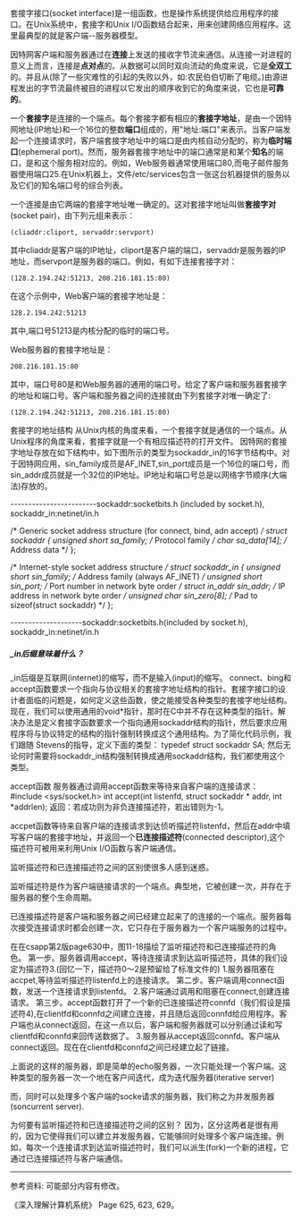 套接字接口(socket interface)是一组函数，也是操作系统提供给应用程序的接口。在Unix系统中，套接字和Unix I/O函数结合起来，用来创建网络应用程序。这里最典型的就是客户端--服务器模型。


因特网客户端和服务器通过在**连接**上发送的接收字节流来通信。从连接一对进程的意义上而言，连接是**点对点**的。从数据可以同时双向流动的角度来说，它是**全双工**的。并且从(除了一些灾难性的引起的失败以外，如:农民伯伯切断了电缆。)由源进程发出的字节流最终被目的进程以它发出的顺序收到它的角度来说，它也是**可靠的**。

一个**套接字**是连接的一个端点。每个套接字都有相应的**套接字地址**，是由一个因特网地址(IP地址)和一个16位的整数**端口**组成的，用"地址:端口"来表示。当客户端发起一个连接请求时，客户端套接字地址中的端口是由内核自动分配的，称为**临时端口**(ephemeral port)。然而，服务器套接字地址中的端口通常是和某个**知名**的端口，是和这个服务相对应的。例如，Web服务器通常使用端口80,而电子邮件服务器使用端口25.在Unix机器上，文件/etc/services包含一张这台机器提供的服务以及它们的知名端口号的综合列表。

一个连接是由它两端的套接字地址唯一确定的。这对套接字地址叫做**套接字对**(socket pair)，由下列元组来表示：

	(cliaddr:cliport, servaddr:servport)

其中cliaddr是客户端的IP地址，cliport是客户端的端口，servaddr是服务器的IP地址，而servport是服务器的端口。例如，有如下连接套接字对：

	(128.2.194.242:51213, 208.216.181.15:80)

在这个示例中，Web客户端的套接字地址是：

	128.2.194.242:51213

其中,端口号51213是内核分配的临时的端口号。

Web服务器的套接字地址是：

	208.216.181.15:80

其中，端口号80是和Web服务器的通用的端口号。给定了客户端和服务器套接字的地址和端口号。客户端和服务器之间的连接就由下列套接字对唯一确定了:
	
	(128.2.194.242:51213, 208.216.181.15:80)


套接字的地址结构
从Unix内核的角度来看，一个套接字就是通信的一个端点。从Unix程序的角度来看，套接字就是一个有相应描述符的打开文件。
因特网的套接字地址存放在如下结构中，如下图所示的类型为sockaddr_in的16字节结构中。对于因特网应用，sin_family成员是AF_INET,sin_port成员是一个16位的端口号，而sin_addr成员就是一个32位的IP地址。IP地址和端口号总是以网络字节顺序(大端法)存放的。

------------------------sockaddr:socketbits.h (included by socket.h), sockaddr_in:netinet/in.h

/* Generic socket address structure (for connect, bind, adn accept) */
struct sockaddr {
	unsigned short sa_family;	/* Protocol family */
	char		   sa_data[14]; /* Address data */
};

/* Internet-style socket address structure */
struct sockaddr_in {
	unsigned short sin_family;	/* Address family (always AF_INET) */
	unsigned short sin_port;	/* Port number in network byte order */
	struct in_addr sin_addr;	/* IP address in network byte order */
	unsigned char sin_zero[8];	/* Pad to sizeof(struct sockaddr) */
};

--------------------sockaddr:socketbits.h(included by socket.h), sockaddr_in:netinet/in.h


##### _in后缀意味着什么？
_in后缀是互联网(internet)的缩写，而不是输入(input)的缩写。
connect、bing和accept函数要求一个指向与协议相关的套接字地址结构的指针。套接字接口的设计者面临的问题是，如何定义这些函数，使之能接受各种类型的套接字地址结构。现在，我们可以使用通用的void*指针，那时在C中并不存在这种类型的指针。解决办法是定义套接字函数要求一个指向通用sockaddr结构的指针，然后要求应用程序将与协议特定的结构的指针强制转换成这个通用结构。为了简化代码示例，我们跟随
Stevens的指导，定义下面的类型：
	typedef struct sockaddr SA;
然后无论何时需要将sockaddr_in结构强制转换成通用sockaddr结构，我们都使用这个类型。


accept函数
服务器通过调用accept函数来等待来自客户端的连接请求：
#include <sys/socket.h>
int accept(int listenfd, struct sockaddr * addr, int *addrlen);
					返回：若成功则为非负连接描述符，若出错则为-1。

accpet函数等待来自客户端的连接请求到达侦听描述符listenfd，然后在addr中填写客户端的套接字地址，并返回一个**已连接描述符**(connected descriptor),这个描述符可被用来利用Unix I/O函数与客户端通信。

监听描述符和已连接描述符之间的区别使很多人感到迷惑。

监听描述符是作为客户端链接请求的一个端点。典型地，它被创建一次，并存在于服务器的整个生命周期。

已连接描述符是客户端和服务器之间已经建立起来了的连接的一个端点。服务器每次接受连接请求时都会创建一次，它只存在于服务器为一个客户端服务的过程中。

在在csapp第2版page630中，图11-18描绘了监听描述符和已连接描述符的角色。
第一步。服务器调用accept，等待连接请求到达监听描述符，具体的我们设定为描述符3.(回忆一下，描述符0～2是预留给了标准文件的)
		1.服务器阻塞在accpet,等待监听描述符listenfd上的连接请求。
第二步。客户端调用connect函数，发送一个连接请求到listenfd。
		2.客户端通过调用和阻塞在connect,创建连接请求。
第三步。accept函数打开了一个新的已连接描述符connfd（我们假设是描述符4),在clientfd和connfd之间建立连接，并且随后返回connfd给应用程序。客户端也从connect返回，在这一点以后，客户端和服务器就可以分别通过读和写clientfd和connfd来回传送数据了。
		3.服务器从accept返回connfd。客户端从connect返回。现在在clientfd和connfd之间已经建立起了链接。

上面说的这样的服务器，即是简单的echo服务器，一次只能处理一个客户端。这种类型的服务器一次一个地在客户间迭代，成为迭代服务器(iterative server)

而，同时可以处理多个客户端的socke请求的服务器，我们称之为并发服务器(soncurrent server).


为何要有监听描述符和已连接描述符之间的区别？
因为，区分这两者是很有用的，因为它使得我们可以建立并发服务器，它能够同时处理多个客户端连接。例如，每次一个连接请求到达监听描述符时，我们可以派生(fork)一个新的进程，它通过已连接描述符与客户端通信。



----------------------------
参考资料:
可能部分内容有修改。

《深入理解计算机系统》 Page 625, 623, 629。
